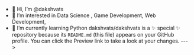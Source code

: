 - 👋 Hi, I’m @dakshvats
- 👀 I’m interested in Data Science , Game Development, Web Development, 
- 🌱 I’m currently learning Python
dakshvats/dakshvats is a ✨ special ✨ repository because its `README.md` (this file) appears on your GitHub profile.
You can click the Preview link to take a look at your changes.
--->
